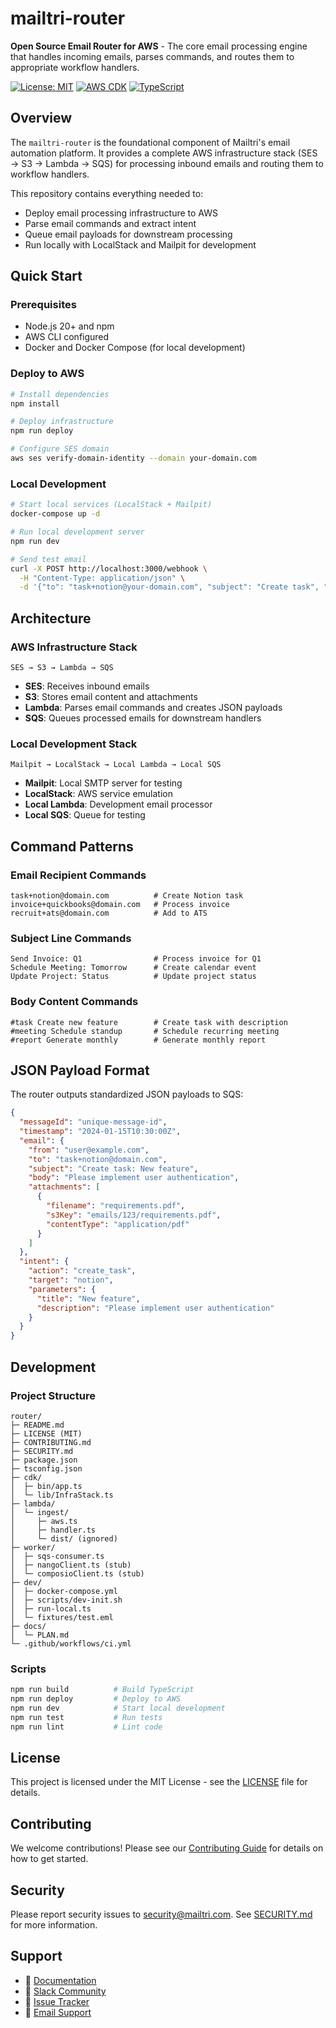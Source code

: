 # mailtri-router

**Open Source Email Router for AWS** - The core email processing engine that handles incoming emails, parses commands, and routes them to appropriate workflow handlers.

[![License: MIT](https://img.shields.io/badge/License-MIT-yellow.svg)](https://opensource.org/licenses/MIT)
[![AWS CDK](https://img.shields.io/badge/AWS-CDK-orange.svg)](https://aws.amazon.com/cdk/)
[![TypeScript](https://img.shields.io/badge/TypeScript-blue.svg)](https://www.typescriptlang.org/)

## Overview

The `mailtri-router` is the foundational component of Mailtri's email automation platform. It provides a complete AWS infrastructure stack (SES → S3 → Lambda → SQS) for processing inbound emails and routing them to workflow handlers.

This repository contains everything needed to:
- Deploy email processing infrastructure to AWS
- Parse email commands and extract intent
- Queue email payloads for downstream processing
- Run locally with LocalStack and Mailpit for development

## Quick Start

### Prerequisites
- Node.js 20+ and npm
- AWS CLI configured
- Docker and Docker Compose (for local development)

### Deploy to AWS
```bash
# Install dependencies
npm install

# Deploy infrastructure
npm run deploy

# Configure SES domain
aws ses verify-domain-identity --domain your-domain.com
```

### Local Development
```bash
# Start local services (LocalStack + Mailpit)
docker-compose up -d

# Run local development server
npm run dev

# Send test email
curl -X POST http://localhost:3000/webhook \
  -H "Content-Type: application/json" \
  -d '{"to": "task+notion@your-domain.com", "subject": "Create task", "body": "New feature request"}'
```

## Architecture

### AWS Infrastructure Stack
```
SES → S3 → Lambda → SQS
```

- **SES**: Receives inbound emails
- **S3**: Stores email content and attachments
- **Lambda**: Parses email commands and creates JSON payloads
- **SQS**: Queues processed emails for downstream handlers

### Local Development Stack
```
Mailpit → LocalStack → Local Lambda → Local SQS
```

- **Mailpit**: Local SMTP server for testing
- **LocalStack**: AWS service emulation
- **Local Lambda**: Development email processor
- **Local SQS**: Queue for testing

## Command Patterns

### Email Recipient Commands
```
task+notion@domain.com          # Create Notion task
invoice+quickbooks@domain.com   # Process invoice
recruit+ats@domain.com          # Add to ATS
```

### Subject Line Commands
```
Send Invoice: Q1                # Process invoice for Q1
Schedule Meeting: Tomorrow      # Create calendar event
Update Project: Status          # Update project status
```

### Body Content Commands
```
#task Create new feature        # Create task with description
#meeting Schedule standup       # Schedule recurring meeting
#report Generate monthly        # Generate monthly report
```

## JSON Payload Format

The router outputs standardized JSON payloads to SQS:

```json
{
  "messageId": "unique-message-id",
  "timestamp": "2024-01-15T10:30:00Z",
  "email": {
    "from": "user@example.com",
    "to": "task+notion@domain.com",
    "subject": "Create task: New feature",
    "body": "Please implement user authentication",
    "attachments": [
      {
        "filename": "requirements.pdf",
        "s3Key": "emails/123/requirements.pdf",
        "contentType": "application/pdf"
      }
    ]
  },
  "intent": {
    "action": "create_task",
    "target": "notion",
    "parameters": {
      "title": "New feature",
      "description": "Please implement user authentication"
    }
  }
}
```

## Development

### Project Structure
```
router/
├─ README.md
├─ LICENSE (MIT)
├─ CONTRIBUTING.md
├─ SECURITY.md
├─ package.json
├─ tsconfig.json
├─ cdk/
│  ├─ bin/app.ts
│  └─ lib/InfraStack.ts
├─ lambda/
│  └─ ingest/
│     ├─ aws.ts
│     ├─ handler.ts
│     └─ dist/ (ignored)
├─ worker/
│  ├─ sqs-consumer.ts
│  ├─ nangoClient.ts (stub)
│  └─ composioClient.ts (stub)
├─ dev/
│  ├─ docker-compose.yml
│  ├─ scripts/dev-init.sh
│  ├─ run-local.ts
│  └─ fixtures/test.eml
├─ docs/
│  └─ PLAN.md
└─ .github/workflows/ci.yml
```

### Scripts
```bash
npm run build          # Build TypeScript
npm run deploy         # Deploy to AWS
npm run dev            # Start local development
npm run test           # Run tests
npm run lint           # Lint code
```

## License

This project is licensed under the MIT License - see the [LICENSE](LICENSE) file for details.

## Contributing

We welcome contributions! Please see our [Contributing Guide](CONTRIBUTING.md) for details on how to get started.

## Security

Please report security issues to security@mailtri.com. See [SECURITY.md](SECURITY.md) for more information.

## Support

- 📖 [Documentation](https://docs.mailtri.com)
- 💬 [Slack Community](https://slack.mailtri.com)
- 🐛 [Issue Tracker](https://github.com/mailtri/router/issues)
- 📧 [Email Support](mailto:support@mailtri.com)
